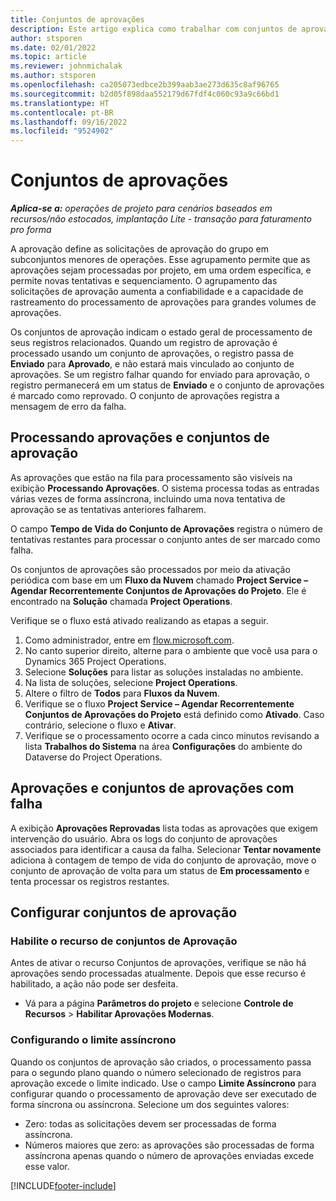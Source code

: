 ```yaml
---
title: Conjuntos de aprovações
description: Este artigo explica como trabalhar com conjuntos de aprovações, solicitações e subconjuntos dessas operações.
author: stsporen
ms.date: 02/01/2022
ms.topic: article
ms.reviewer: johnmichalak
ms.author: stsporen
ms.openlocfilehash: ca205073edbce2b399aab3ae273d635c8af96765
ms.sourcegitcommit: b2d05f898daa552179d67fdf4c060c93a9c66bd1
ms.translationtype: HT
ms.contentlocale: pt-BR
ms.lasthandoff: 09/16/2022
ms.locfileid: "9524902"
---
```

# <a name="approval-sets"></a>Conjuntos de aprovações

_**Aplica-se a:** operações de projeto para cenários baseados em recursos/não estocados, implantação Lite - transação para faturamento pro forma_

A aprovação define as solicitações de aprovação do grupo em subconjuntos menores de operações. Esse agrupamento permite que as aprovações sejam processadas por projeto, em uma ordem específica, e permite novas tentativas e sequenciamento. O agrupamento das solicitações de aprovação aumenta a confiabilidade e a capacidade de rastreamento do processamento de aprovações para grandes volumes de aprovações.

Os conjuntos de aprovação indicam o estado geral de processamento de seus registros relacionados. Quando um registro de aprovação é processado usando um conjunto de aprovações, o registro passa de **Enviado** para **Aprovado**, e não estará mais vinculado ao conjunto de aprovações. Se um registro falhar quando for enviado para aprovação, o registro permanecerá em um status de **Enviado** e o conjunto de aprovações é marcado como reprovado. O conjunto de aprovações registra a mensagem de erro da falha.

## <a name="processing-approvals-and-approval-sets"></a>Processando aprovações e conjuntos de aprovação
As aprovações que estão na fila para processamento são visíveis na exibição **Processando Aprovações**. O sistema processa todas as entradas várias vezes de forma assíncrona, incluindo uma nova tentativa de aprovação se as tentativas anteriores falharem.

O campo **Tempo de Vida do Conjunto de Aprovações** registra o número de tentativas restantes para processar o conjunto antes de ser marcado como falha.

Os conjuntos de aprovações são processados por meio da ativação periódica com base em um **Fluxo da Nuvem** chamado **Project Service – Agendar Recorrentemente Conjuntos de Aprovações do Projeto**. Ele é encontrado na **Solução** chamada **Project Operations**. 

Verifique se o fluxo está ativado realizando as etapas a seguir.

1. Como administrador, entre em [flow.microsoft.com](https://powerautomate.microsoft.com).
2. No canto superior direito, alterne para o ambiente que você usa para o Dynamics 365 Project Operations.
3. Selecione **Soluções** para listar as soluções instaladas no ambiente.
4. Na lista de soluções, selecione **Project Operations**.
5. Altere o filtro de **Todos** para **Fluxos da Nuvem**.
6. Verifique se o fluxo **Project Service – Agendar Recorrentemente Conjuntos de Aprovações do Projeto** está definido como **Ativado**. Caso contrário, selecione o fluxo e **Ativar**.
7. Verifique se o processamento ocorre a cada cinco minutos revisando a lista **Trabalhos do Sistema** na área **Configurações** do ambiente do Dataverse do Project Operations.

## <a name="failed-approvals-and-approval-sets"></a>Aprovações e conjuntos de aprovações com falha
A exibição **Aprovações Reprovadas** lista todas as aprovações que exigem intervenção do usuário. Abra os logs do conjunto de aprovações associados para identificar a causa da falha.
Selecionar **Tentar novamente** adiciona à contagem de tempo de vida do conjunto de aprovação, move o conjunto de aprovação de volta para um status de **Em processamento** e tenta processar os registros restantes.

## <a name="configure-approval-sets"></a>Configurar conjuntos de aprovação

### <a name="enable-the-approval-sets-feature"></a>Habilite o recurso de conjuntos de Aprovação
Antes de ativar o recurso Conjuntos de aprovações, verifique se não há aprovações sendo processadas atualmente. Depois que esse recurso é habilitado, a ação não pode ser desfeita.

- Vá para a página **Parâmetros do projeto** e selecione **Controle de Recursos** > **Habilitar Aprovações Modernas**.

### <a name="configuring-the-asynchronous-threshold"></a>Configurando o limite assíncrono 
Quando os conjuntos de aprovação são criados, o processamento passa para o segundo plano quando o número selecionado de registros para aprovação excede o limite indicado. Use o campo **Limite Assíncrono** para configurar quando o processamento de aprovação deve ser executado de forma síncrona ou assíncrona. Selecione um dos seguintes valores:

  - Zero: todas as solicitações devem ser processadas de forma assíncrona. 
  - Números maiores que zero: as aprovações são processadas de forma assíncrona apenas quando o número de aprovações enviadas excede esse valor.

[!INCLUDE[footer-include](../includes/footer-banner.md)]
